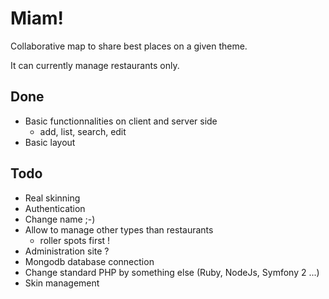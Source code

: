 Miam!
================================

Collaborative map to share best places on a given theme.

It can currently manage restaurants only.

Done
-------------------------
- Basic functionnalities on client and server side
  - add, list, search, edit
- Basic layout

Todo
-------------------------
- Real skinning
- Authentication
- Change name ;-)
- Allow to manage other types than restaurants
  - roller spots first !
- Administration site ?
- Mongodb database connection
- Change standard PHP by something else (Ruby, NodeJs, Symfony 2 ...)
- Skin management
